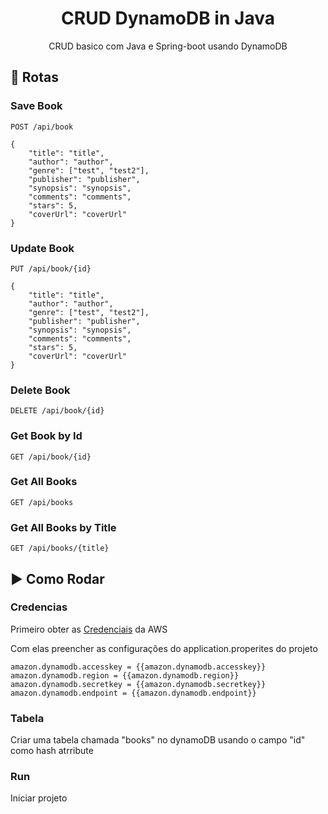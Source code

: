 <h1 align="center"> CRUD DynamoDB in Java </h1>

<p align="center"> CRUD basico com Java e Spring-boot usando DynamoDB </p>

## :traffic_light: Rotas

### Save Book
```
POST /api/book

{
    "title": "title",
    "author": "author",
    "genre": ["test", "test2"],
    "publisher": "publisher",
    "synopsis": "synopsis",
    "comments": "comments",
    "stars": 5,
    "coverUrl": "coverUrl"
}
```

### Update Book
```
PUT /api/book/{id}

{
    "title": "title",
    "author": "author",
    "genre": ["test", "test2"],
    "publisher": "publisher",
    "synopsis": "synopsis",
    "comments": "comments",
    "stars": 5,
    "coverUrl": "coverUrl"
}
```

### Delete Book
```
DELETE /api/book/{id}
```

### Get Book by Id
```
GET /api/book/{id}
```

### Get All Books
```
GET /api/books
```

### Get All Books by Title
```
GET /api/books/{title}
```

## :arrow_forward: Como Rodar

### Credencias

Primeiro obter as [Credenciais](https://docs.aws.amazon.com/sdk-for-javascript/v2/developer-guide/getting-your-credentials.html) da AWS

Com elas preencher as configurações do application.properites do projeto
```
amazon.dynamodb.accesskey = {{amazon.dynamodb.accesskey}}
amazon.dynamodb.region = {{amazon.dynamodb.region}}
amazon.dynamodb.secretkey = {{amazon.dynamodb.secretkey}}
amazon.dynamodb.endpoint = {{amazon.dynamodb.endpoint}}
```

### Tabela
Criar uma tabela chamada "books" no dynamoDB usando o campo "id" como hash atrribute

### Run
Iniciar projeto
